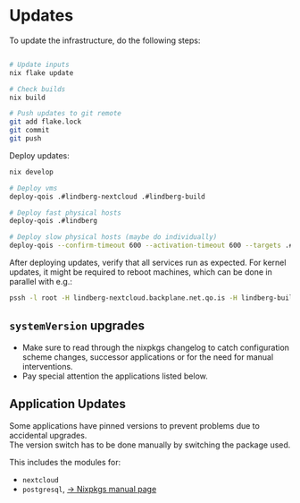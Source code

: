 # Updates

To update the infrastructure, do the following steps:

```bash

# Update inputs
nix flake update

# Check builds
nix build

# Push updates to git remote
git add flake.lock
git commit
git push
```

Deploy updates: 

```bash
nix develop

# Deploy vms
deploy-qois .#lindberg-nextcloud .#lindberg-build

# Deploy fast physical hosts
deploy-qois .#lindberg

# Deploy slow physical hosts (maybe do individually)
deploy-qois --confirm-timeout 600 --activation-timeout 600 --targets .#tierberg .#stompert .#stompert

```

After deploying updates, verify that all services run as expected.
For kernel updates, it might be required to reboot machines, which can be done in parallel with e.g.:

```bash
pssh -l root -H lindberg-nextcloud.backplane.net.qo.is -H lindberg-build.backplane.net.qo.is reboot
```

## `systemVersion` upgrades

- Make sure to read through the nixpkgs changelog to catch configuration scheme changes,
  successor applications or for the need for manual interventions.
- Pay special attention the applications listed below.

## Application Updates

Some applications have pinned versions to prevent problems due to accidental upgrades.  
The version switch has to be done manually by switching the package used.

This includes the modules for:

- `nextcloud`
- `postgresql`, [&rarr; Nixpkgs manual page](https://nixos.org/manual/nixos/stable/#module-services-postgres-upgrading)

